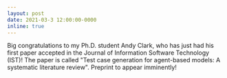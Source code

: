 ```yaml
---
layout: post
date: 2021-03-3 12:00:00-0000
inline: true
---
```


Big congratulations to my Ph.D. student Andy Clark, who has just had his first paper accepted in the Journal of Information Software Technology (IST)! The paper is called "Test case generation for agent-based models: A systematic literature review". Preprint to appear imminently!
